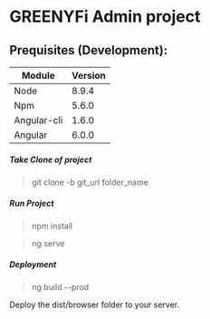# GREENYFi Admin project

## Prequisites (Development):

| Module | Version |
| --- | --- |
| Node | 8.9.4 |
| Npm | 5.6.0 |
| Angular-cli | 1.6.0 |
| Angular | 6.0.0 |


##### Take Clone of project
> git clone -b git_url  folder_name

##### Run Project

> npm install

> ng serve

##### Deployment
> ng build --prod

Deploy the dist/browser folder to your server.
